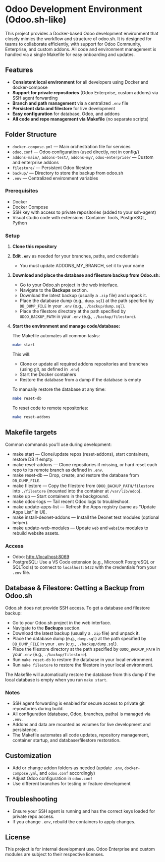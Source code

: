 # Odoo Development Environment (Odoo.sh-like)

This project provides a Docker-based Odoo development environment that closely mimics the workflow and structure of odoo.sh. It is designed for teams to collaborate efficiently, with support for Odoo Community, Enterprise, and custom addons. All code and environment management is handled via a single Makefile for easy onboarding and updates.

## Features

- **Consistent local environment** for all developers using Docker and docker-compose
- **Support for private repositories** (Odoo Enterprise, custom addons) via SSH agent forwarding
- **Branch and path management** via a centralized `.env` file
- **Persistent data and filestore** for live development
- **Easy configuration** for database, Odoo, and addons
- **All code and repo management via Makefile** (no separate scripts)

## Folder Structure

- `docker-compose.yml` — Main orchestration file for services
- `odoo.conf` — Odoo configuration (used directly, not in config/)
- `addons-main/`, `addons-test/`, `addons-my/`, `odoo-enterprise/` — Custom and enterprise addons
- `filestore/` — Persistent Odoo filestore
- `backup/` — Directory to store the backup from odoo.sh
- `.env` — Centralized environment variables

### Prerequisites

- Docker
- Docker Compose
- SSH key with access to private repositories (added to your ssh-agent)
- Visual studio code with extensions: Container Tools, PostgreSQL, Python

### Setup

1. **Clone this repository**
2. **Edit `.env`** as needed for your branches, paths, and credentials

   - You must update ADDONS_MY_BRANCH, set it to your name
3. **Download and place the database and filestore backup from Odoo.sh:**

   - Go to your Odoo.sh project in the web interface.
   - Navigate to the **Backups** section.
   - Download the latest backup (usually a `.zip` file) and unpack it.
   - Place the database dump (e.g., `dump.sql`) at the path specified by `DB_DUMP_FILE` in your `.env` (e.g., `./backup/dump.sql`).
   - Place the filestore directory at the path specified by `ODOO_BACKUP_PATH` in your `.env` (e.g., `./backup/filestore`).

4. **Start the environment and manage code/database:**

   The Makefile automates all common tasks:

   ```sh
   make start
   ```

   This will:
   - Clone or update all required addons repositories and branches (using git, as defined in `.env`)
   - Start the Docker containers
   - Restore the database from a dump if the database is empty

   To manually restore the database at any time:

   ```sh
   make reset-db
   ```

   To reset code to remote repositories:

   ```sh
   make reset-addons
   ```

## Makefile targets

Common commands you’ll use during development:

- make start — Clone/update repos (reset-addons), start containers, restore DB if empty.
- make reset-addons — Clone repositories if missing, or hard reset each repo to its remote branch as defined in `.env`.
- make reset-db — Drop, create, and restore the database from `DB_DUMP_FILE`.
- make filestore — Copy the filestore from `ODOO_BACKUP_PATH/filestore` into `./filestore` (mounted into the container at `/var/lib/odoo`).
- make up — Start containers in the background.
- make odoo-logs — Tail recent Odoo logs to troubleshoot.
- make update-apps-list — Refresh the Apps registry (same as “Update Apps List” in UI).
- make install-deonet-addons — Install the Deonet test modules (optional helper).
- make update-web-modules — Update `web` and `website` modules to rebuild website assets.

### Access

- Odoo: <http://localhost:8069>
- PostgreSQL: Use a VS Code extension (e.g., Microsoft PostgreSQL or SQLTools) to connect to `localhost:5432` with the credentials from your `.env` file.

## Database & Filestore: Getting a Backup from Odoo.sh

Odoo.sh does not provide SSH access. To get a database and filestore backup:

- Go to your Odoo.sh project in the web interface.
- Navigate to the **Backups** section.
- Download the latest backup (usually a `.zip` file) and unpack it.
- Place the database dump (e.g., `dump.sql`) at the path specified by `DB_DUMP_FILE` in your `.env` (e.g., `./backup/dump.sql`).
- Place the filestore directory at the path specified by `ODOO_BACKUP_PATH` in your `.env` (e.g., `./backup/filestore`).
- Run `make reset-db` to restore the database in your local environment.
- Run `make filestore` to restore the filestore in your local environment.

The Makefile will automatically restore the database from this dump if the local database is empty when you run `make start`.

### Notes

- SSH agent forwarding is enabled for secure access to private git repositories during build.
- All configuration (database, Odoo, branches, paths) is managed via `.env`.
- Addons and data are mounted as volumes for live development and persistence.
- The Makefile automates all code updates, repository management, container startup, and database/filestore restoration.

## Customization

- Add or change addon folders as needed (update `.env`, `docker-compose.yml`, and `odoo.conf` accordingly)
- Adjust Odoo configuration in `odoo.conf`
- Use different branches for testing or feature development

## Troubleshooting

- Ensure your SSH agent is running and has the correct keys loaded for private repo access.
- If you change `.env`, rebuild the containers to apply changes.

## License

This project is for internal development use. Odoo Enterprise and custom modules are subject to their respective licenses.
